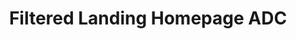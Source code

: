 ---
lang: en-US
title: Filtered Landing Homepage ADC
description:
pageHeader: true
layout: DoiFilteredHomepageAdc
---